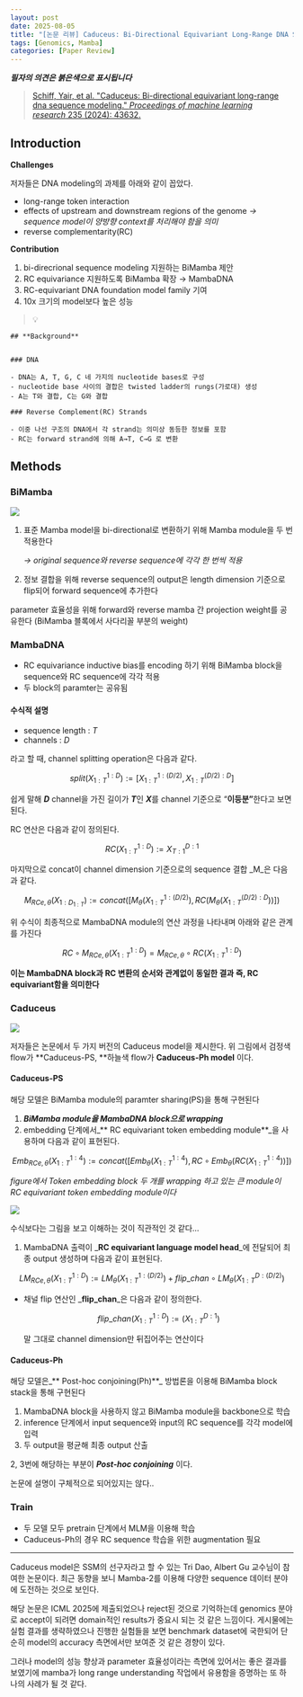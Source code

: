 ```yaml
---
layout: post
date: 2025-08-05
title: "[논문 리뷰] Caduceus: Bi-Directional Equivariant Long-Range DNA Sequence Modeling"
tags: [Genomics, Mamba]
categories: [Paper Review]
---
```


<span class="notion-red">_**필자의 의견은 붉은색으로 표시됩니다**_</span>


> [Schiff, Yair, et al. "Caduceus: Bi-directional equivariant long-range dna sequence modeling." ](https://pmc.ncbi.nlm.nih.gov/articles/PMC12189541/)[_Proceedings of machine learning research_](https://pmc.ncbi.nlm.nih.gov/articles/PMC12189541/)[ 235 (2024): 43632.](https://pmc.ncbi.nlm.nih.gov/articles/PMC12189541/)



## Introduction


**Challenges**


저자들은 DNA modeling의 과제를 아래와 같이 꼽았다.

- long-range token interaction
- effects of upstream and downstream regions of the genome 
_→ sequence model이 양방향 context를 처리해야 함을 의미_
- reverse complementarity(RC)

**Contribution**

1. bi-direcrional sequence modeling 지원하는 BiMamba 제안
1. RC equivariance 지원하도록 BiMamba 확장 → MambaDNA
1. RC-equivariant DNA foundation model family 기여
1. 10x 크기의 model보다 높은 성능

> 💡 


	## **Background**


	### DNA

	- DNA는 A, T, G, C 네 가지의 nucleotide bases로 구성
	- nucleotide base 사이의 결합은 twisted ladder의 rungs(가로대) 생성
	- A는 T와 결합, C는 G와 결합

	### Reverse Complement(RC) Strands

	- 이중 나선 구조의 DNA에서 각 strand는 의미상 동등한 정보를 포함
	- RC는 forward strand에 의해 A→T, C→G 로 변환


## Methods



### BiMamba


![](https://prod-files-secure.s3.us-west-2.amazonaws.com/542b861c-36a8-4051-84e5-8804b6728dba/2c247d59-7815-4980-99f0-8f0d21f445a7/image.png?X-Amz-Algorithm=AWS4-HMAC-SHA256&X-Amz-Content-Sha256=UNSIGNED-PAYLOAD&X-Amz-Credential=ASIAZI2LB466W7WB76ND%2F20250920%2Fus-west-2%2Fs3%2Faws4_request&X-Amz-Date=20250920T090116Z&X-Amz-Expires=3600&X-Amz-Security-Token=IQoJb3JpZ2luX2VjEG8aCXVzLXdlc3QtMiJHMEUCIGIJ1IwyBsbzQlueXxRr4piEnl5%2FarFj5gTfHr7cIdwXAiEA1R6tFMOcd7iw5NOKYh6OsgvjWfwZUfEX%2BhhYgZimPvIqiAQI6P%2F%2F%2F%2F%2F%2F%2F%2F%2F%2FARAAGgw2Mzc0MjMxODM4MDUiDJGboGxUnbWxz%2FPRSyrcA8TszMo0v%2F%2F167MJ686UfDZor1VH2R8wNt16ic1frJDWqCfqiyf2mOj7v%2BR9LIJUD5y8xEIJ3zegaGK2dRzXmEI1Jd%2BkAsdH1SqxwKweXShAHFRUcw8YgxUJnpNZKHthdRN%2B3Wj0%2FKtZyZ3q8zq7bgcLPyz1505xhF2UqnOOYxEG%2BVJnohUbch%2Bs%2Fu0t3h527t%2BKOW0%2B1aiODdw%2FwztkTxZJJQHjknEXK87i7j4xJ5MsYwKyjYGYNlQFx57RuLc%2F4CfVcBmZu9nmSkZCzzPeiJYqKl8AM4EIV1PQlG3oo5utimAaFqXcsnDchrXqCQNfhpXaBW5IFxY1Ql9EgxfAWNTT6Crzl1Y15QID5Jc%2Bx4SpClNn45b89bMxBruPdt8QSUVcqDU8Ti9tl73JPUricPVun7NGsYinvLevvKNiT4NvsezSHgBY%2FeJhOnq4%2BuyocHZbde6oxg3LQCKKWPtzrNgKtg7djrNgcXrjDDkv%2BUgGrN9JsjJtjvHavwOEPJWkT6QK%2B0Y3oYawWVkpUbbKGt%2BlkvbIUk%2B1jxaltzzcjVUCfiEvwFL3qvquou1gkoZOEXQRZXQYUbxp2HU37Dt9Yon3XdbsqdnYV6vQCaGI7DhUVOdTfYy41G%2B7gVGUMNqkucYGOqUBWtCXggWbWcKbk1BE25S9et8xRHMapo3%2FE2Kt8YaoxfEuvgy3DVZtIB3SemmcffGYt68wsJE0nWOpR2YlK1Q7FYUIvDYRYgj9cXFEK%2BQGM3TnP6p4H4xVicmz%2B55xnXdRxvJpiCkoHfVB%2Ba74Xl431TfmCxOYLSpIap1a5zx520PGAM5RwGxFbPDjPHzgyRuw%2F6Y8vL8fq1QbBGbznH7dT3SF2F4l&X-Amz-Signature=a5fb4f29663018a29188e9a1acf954bdc72a93e1ec4f307e76068ca72a197df9&X-Amz-SignedHeaders=host&x-amz-checksum-mode=ENABLED&x-id=GetObject)

1. 표준 Mamba model을 bi-directional로 변환하기 위해 Mamba module을 두 번 적용한다

	_→ original sequence와 reverse sequence에 각각 한 번씩 적용_

1. 정보 결합을 위해 reverse sequence의 output은 length dimension 기준으로 flip되어 forward sequence에 추가한다

parameter 효율성을 위해 forward와 reverse mamba 간 projection weight를 공유한다 (BiMamba 블록에서 사다리꼴 부분의 weight)



### MambaDNA

- RC equivariance inductive bias를 encoding 하기 위해 BiMamba block을 sequence와 RC sequence에 각각 적용
- 두 block의 paramter는 공유됨


#### 수식적 설명

- sequence length : _T_
- channels : _D_

라고 할 때,  channel splitting operation은 다음과 같다.


$$
split(X^{1:D}_{1:T}):=[X^{1:(D/2)}_{1:T},X^{(D/2):D}_{1:T}]
$$


<span class="notion-red">쉽게 말해 </span><span class="notion-red">_**D**_</span><span class="notion-red"> channel을 가진 길이가 </span><span class="notion-red">_**T**_</span><span class="notion-red">인 </span><span class="notion-red">_**X**_</span><span class="notion-red">를 channel 기준으로 “</span><span class="notion-red">**이등분”**</span><span class="notion-red">한다고 보면 된다.</span>


RC 연산은 다음과 같이 정의된다.


$$
RC(X^{1:D}_{1:T}):=X^{D:1}_{T:1}
$$


마지막으로 concat이 channel dimension 기준으로의 sequence 결합 _M_은 다음과 같다.


$$
M_{RCe,\theta}(X_{1:D_{1:T}}):=concat([M_{\theta}(X^{1:(D/2)}_{1:T}),RC(M_{\theta}(X^{(D/2):D}_{1:T}))])
$$


위 수식이 최종적으로 MambaDNA module의 연산 과정을 나타내며 아래와 같은 관계를 가진다


$$
RC\circ M_{RCe,\theta}(X^{1:D}_{1:T}) = M_{RCe,\theta} \circ RC(X^{1:D}_{1:T})
$$


**이는 MambaDNA block과 RC 변환의 순서와 관계없이 동일한 결과 즉, RC equivariant함을 의미한다**



### Caduceus


![](https://prod-files-secure.s3.us-west-2.amazonaws.com/542b861c-36a8-4051-84e5-8804b6728dba/f94a60d7-8145-473b-aef9-7c68d3ec604a/image.png?X-Amz-Algorithm=AWS4-HMAC-SHA256&X-Amz-Content-Sha256=UNSIGNED-PAYLOAD&X-Amz-Credential=ASIAZI2LB466W7WB76ND%2F20250920%2Fus-west-2%2Fs3%2Faws4_request&X-Amz-Date=20250920T090116Z&X-Amz-Expires=3600&X-Amz-Security-Token=IQoJb3JpZ2luX2VjEG8aCXVzLXdlc3QtMiJHMEUCIGIJ1IwyBsbzQlueXxRr4piEnl5%2FarFj5gTfHr7cIdwXAiEA1R6tFMOcd7iw5NOKYh6OsgvjWfwZUfEX%2BhhYgZimPvIqiAQI6P%2F%2F%2F%2F%2F%2F%2F%2F%2F%2FARAAGgw2Mzc0MjMxODM4MDUiDJGboGxUnbWxz%2FPRSyrcA8TszMo0v%2F%2F167MJ686UfDZor1VH2R8wNt16ic1frJDWqCfqiyf2mOj7v%2BR9LIJUD5y8xEIJ3zegaGK2dRzXmEI1Jd%2BkAsdH1SqxwKweXShAHFRUcw8YgxUJnpNZKHthdRN%2B3Wj0%2FKtZyZ3q8zq7bgcLPyz1505xhF2UqnOOYxEG%2BVJnohUbch%2Bs%2Fu0t3h527t%2BKOW0%2B1aiODdw%2FwztkTxZJJQHjknEXK87i7j4xJ5MsYwKyjYGYNlQFx57RuLc%2F4CfVcBmZu9nmSkZCzzPeiJYqKl8AM4EIV1PQlG3oo5utimAaFqXcsnDchrXqCQNfhpXaBW5IFxY1Ql9EgxfAWNTT6Crzl1Y15QID5Jc%2Bx4SpClNn45b89bMxBruPdt8QSUVcqDU8Ti9tl73JPUricPVun7NGsYinvLevvKNiT4NvsezSHgBY%2FeJhOnq4%2BuyocHZbde6oxg3LQCKKWPtzrNgKtg7djrNgcXrjDDkv%2BUgGrN9JsjJtjvHavwOEPJWkT6QK%2B0Y3oYawWVkpUbbKGt%2BlkvbIUk%2B1jxaltzzcjVUCfiEvwFL3qvquou1gkoZOEXQRZXQYUbxp2HU37Dt9Yon3XdbsqdnYV6vQCaGI7DhUVOdTfYy41G%2B7gVGUMNqkucYGOqUBWtCXggWbWcKbk1BE25S9et8xRHMapo3%2FE2Kt8YaoxfEuvgy3DVZtIB3SemmcffGYt68wsJE0nWOpR2YlK1Q7FYUIvDYRYgj9cXFEK%2BQGM3TnP6p4H4xVicmz%2B55xnXdRxvJpiCkoHfVB%2Ba74Xl431TfmCxOYLSpIap1a5zx520PGAM5RwGxFbPDjPHzgyRuw%2F6Y8vL8fq1QbBGbznH7dT3SF2F4l&X-Amz-Signature=e5ef2604e0df4b026b7740847fe2fb38b0dd964b24ad4bf4780a7fc4053c0563&X-Amz-SignedHeaders=host&x-amz-checksum-mode=ENABLED&x-id=GetObject)


저자들은 논문에서 두 가지 버전의 Caduceus model을 제시한다. 위 그림에서 검정색 flow가 **Caduceus-PS, **하늘색 flow가 **Caduceus-Ph model** 이다.



#### Caduceus-PS


해당 모델은 BiMamba module의 paramter sharing(PS)을 통해 구현된다

1. _**BiMamba module을 MambaDNA block으로 wrapping**_
1. embedding 단계에서_** RC equivariant token embedding module**_을 사용하며 다음과 같이 표현된다.

$$
Emb_{RCe,\theta}(X^{1:4}_{1:T}):=concat([Emb_{\theta}(X^{1:4}_{1:T}),RC \circ Emb_{\theta}(RC(X^{1:4}_{1:T}))])
$$


_figure에서 Token embedding block 두 개를 wrapping 하고 있는 큰 module이 RC equivariant token embedding module이다_


![](https://prod-files-secure.s3.us-west-2.amazonaws.com/542b861c-36a8-4051-84e5-8804b6728dba/b175e4da-71eb-4e91-8c23-a06dabe673c9/image.png?X-Amz-Algorithm=AWS4-HMAC-SHA256&X-Amz-Content-Sha256=UNSIGNED-PAYLOAD&X-Amz-Credential=ASIAZI2LB466W7WB76ND%2F20250920%2Fus-west-2%2Fs3%2Faws4_request&X-Amz-Date=20250920T090116Z&X-Amz-Expires=3600&X-Amz-Security-Token=IQoJb3JpZ2luX2VjEG8aCXVzLXdlc3QtMiJHMEUCIGIJ1IwyBsbzQlueXxRr4piEnl5%2FarFj5gTfHr7cIdwXAiEA1R6tFMOcd7iw5NOKYh6OsgvjWfwZUfEX%2BhhYgZimPvIqiAQI6P%2F%2F%2F%2F%2F%2F%2F%2F%2F%2FARAAGgw2Mzc0MjMxODM4MDUiDJGboGxUnbWxz%2FPRSyrcA8TszMo0v%2F%2F167MJ686UfDZor1VH2R8wNt16ic1frJDWqCfqiyf2mOj7v%2BR9LIJUD5y8xEIJ3zegaGK2dRzXmEI1Jd%2BkAsdH1SqxwKweXShAHFRUcw8YgxUJnpNZKHthdRN%2B3Wj0%2FKtZyZ3q8zq7bgcLPyz1505xhF2UqnOOYxEG%2BVJnohUbch%2Bs%2Fu0t3h527t%2BKOW0%2B1aiODdw%2FwztkTxZJJQHjknEXK87i7j4xJ5MsYwKyjYGYNlQFx57RuLc%2F4CfVcBmZu9nmSkZCzzPeiJYqKl8AM4EIV1PQlG3oo5utimAaFqXcsnDchrXqCQNfhpXaBW5IFxY1Ql9EgxfAWNTT6Crzl1Y15QID5Jc%2Bx4SpClNn45b89bMxBruPdt8QSUVcqDU8Ti9tl73JPUricPVun7NGsYinvLevvKNiT4NvsezSHgBY%2FeJhOnq4%2BuyocHZbde6oxg3LQCKKWPtzrNgKtg7djrNgcXrjDDkv%2BUgGrN9JsjJtjvHavwOEPJWkT6QK%2B0Y3oYawWVkpUbbKGt%2BlkvbIUk%2B1jxaltzzcjVUCfiEvwFL3qvquou1gkoZOEXQRZXQYUbxp2HU37Dt9Yon3XdbsqdnYV6vQCaGI7DhUVOdTfYy41G%2B7gVGUMNqkucYGOqUBWtCXggWbWcKbk1BE25S9et8xRHMapo3%2FE2Kt8YaoxfEuvgy3DVZtIB3SemmcffGYt68wsJE0nWOpR2YlK1Q7FYUIvDYRYgj9cXFEK%2BQGM3TnP6p4H4xVicmz%2B55xnXdRxvJpiCkoHfVB%2Ba74Xl431TfmCxOYLSpIap1a5zx520PGAM5RwGxFbPDjPHzgyRuw%2F6Y8vL8fq1QbBGbznH7dT3SF2F4l&X-Amz-Signature=0376fd5a96a9367499b8696bb56444e7ea2ef6833f0476c8ad068b940dc3d58d&X-Amz-SignedHeaders=host&x-amz-checksum-mode=ENABLED&x-id=GetObject)


<span class="notion-red">수식보다는 그림을 보고 이해하는 것이 직관적인 것 같다…</span>

1. MambaDNA 출력이 _**RC equivariant language model head**_에 전달되어 최종 output 생성하며 다음과 같이 표현된다.

$$
LM_{RCe,\theta}(X^{1:D}_{1:T}):= LM_{\theta}(X^{1:(D/2)}_{1:T})+flip\_chan\circ LM_{\theta}(X^{D:(D/2)}_{1:T})
$$

- 채널 flip 연산인 _**flip\_chan**_은 다음과 같이 정의한다.

	$$
	flip\_chan(X^{1:D}_{1:T}):=(X^{D:1}_{1:T})
	$$


	말 그대로 channel dimension만 뒤집어주는 연산이다



#### Caduceus-Ph


해당 모델은_** Post-hoc conjoining(Ph)**_ 방법론을 이용해 BiMamba block stack을 통해 구현된다

1. MambaDNA block을 사용하지 않고 BiMamba module을 backbone으로 학습
1. inference 단계에서 input sequence와 input의 RC sequence를 각각 model에 입력
1. 두 output을 평균해 최종 output 산출

2, 3번에 해당하는 부분이 _**Post-hoc conjoining**_ 이다.


<span class="notion-red">논문에 설명이 구체적으로 되어있지는 않다..</span>



### Train

- 두 모델 모두 pretrain 단계에서 MLM을 이용해 학습
- Caduceus-Ph의 경우 RC sequence 학습을 위한 augmentation 필요

---


<span class="notion-red">Caduceus model은 SSM의 선구자라고 할 수 있는 Tri Dao, Albert Gu 교수님이 참여한 논문이다. 최근 동향을 보니 Mamba-2를 이용해 다양한 sequence 데이터 분야에 도전하는 것으로 보인다.</span>


<span class="notion-red">해당 논문은 ICML 2025에 제출되었으나 reject된 것으로 기억하는데 genomics 분야로 accept이 되려면 domain적인 results가 중요시 되는 것 같은 느낌이다. 게시물에는 실험 결과를 생략하였으나 진행한 실험들을 보면 benchmark dataset에 국한되어 단순히 model의 accuracy 측면에서만 보여준 것 같은 경향이 있다.</span>


<span class="notion-red">그러나 model의 성능 향상과 parameter 효율성이라는 측면에 있어서는 좋은 결과를 보였기에 mamba가 long range understanding 작업에서 유용함을 증명하는 또 하나의 사례가 될 것 같다.</span>

